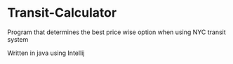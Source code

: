 # Transit-Calculator
Program that determines the best price wise option when using NYC transit system

Written in java using Intellij
